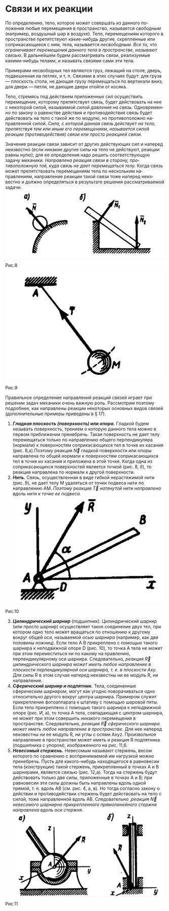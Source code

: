 # Связи и их реакции
По определению, тело, которое может совершать из данного по­ложения любые перемещения в пространство, называется *свободным* (например, воздушный шар в воздухе). Тело, перемещениям кото­рого в пространстве препятствуют какие-нибудь другие, скрепленные или соприкасающиеся с ним, тела, называется *несвободным.
Все то, что ограничивает перемещения данного тела в пространстве, называют связью.* В дальнейшем будем рассматривать связи, реали­зуемые какими-нибудь телами, и называть связями сами эти тела. 

Примерами несвободных тел являются груз, лежащий на столе, дверь, подвешенная на петлях, и т, п. Связями в этих случаях будут: для груза — плоскость стола, не дающая грузу перемещаться по вертикали вниз; для двери — петли, не дающие двери отойти от косяка. 

Тело, стремясь под действием приложенных сил осуществить перемещение, которому препятствует связь, будет действовать на нее с некоторой силой, называемой *силой давления на связь.* Одновремен­но по закону о равенстве действия и противодействия связь будет действовать на тело с такой же по модулю, но противоположно на­правленной силой. *Сила, с которой данная связь действует на тело, препятствуя тем или иным его перемещениям, называется силой реакции (противодействия) связи или просто реакцией связи.* 

Значение реакции связи зависит от других действующих сил и наперед неизвестно (если никакие другие силы на тело не действуют, реакции равны нулю); для ее определения надо решить соответству­ющую задачу механики. *Направлена реакция связи в сторону, про­тивоположную той, куда связь не дает перемещаться телу.* Когда связь может препятствовать перемещениям тела по нескольким на­правлениям, направление реакции такой связи тоже наперед неиз­вестно и должно определяться в результате решения рассматривае­мой задачи. 
![](img/егегег%20(2).jpg)

Рис.8

![](img/MIpec7qsGDo.jpg)

Рис.9

Правильное определение направлений реакций связей играет при решении задач механики очень важную роль. Рассмотрим по­этому подробнее, как направлены реакции некоторых основных
видов связей (дополнительные примеры приведены в § 17).
1. ***Гладкая плоскость (поверхность) или опора.***
Гладкой будем называть поверхность, трением о которую
данного тела можно в первом приближении пренебречь. Такая поверхность не дает телу перемещаться только по направлению общего перпендикуляра (нормали) к поверхностям соприкасающих­ся тел в точке их касания (рис. 8,а).Поэтому реакция $\vec N$ гладкой поверхности или опоры направлена по общей нормали к поверхно­стям соприкасающихся тел в точке их касания и приложена в этой точке. Когда одна из соприкасающихся поверхностей является точ­кой (рис. 8, б), то реакция направлена по нормали к другой поверх­ности.
2. ***Нить.***
Связь, осуществленная в виде гибкой нерастяжимой нити (рис. 9), не дает телу М удаляться от точки подвеса нити по направлению AM. *Поэтому реакция $\vec Т$ натя­нутой нити направлена вдоль нити к точке ее подвеса.*
![](img/jT9ghOAcPEI.jpg)

Рис.10

3. ***Цилиндрический шарнир***
(подшипник). Цилиндрический шар­нир (или просто шарнир) осуществляет такое соединение двух тел, при котором одно те­ло может вращаться по отношению к другому вокруг общей оси, называемой *осью шарнира* (например, как две половины ножниц). Если тело А В прикреплено с помощью такого шарнира к неподвижной опоре D (рис. 10), то точка А тела не может при этом переместиться ни по какому на­ правлению, перпендикулярному оси шарнира. Следовательно, *ре­акция $\vec R$ цилиндрического шарнира может иметь любое направление в плоскости перпендикулярной оси шарнира, т. е. в плоскости Аху.* Для силы R в этом случае наперед неизвестны ни ее модуль R, ни направление.
4. ***Сферический шарнир и подпятник.***
Тела, соединенные сферическим шарниром, могут как угодно поворачиваться одно относительно другого вокруг центра шарнира. Приме­ром служит прикрепление фотоаппарата к штативу с помощью шаровой пяты. Если тело прикреплено с помощью такого шарнира к неподвижной опоре (рис. И, а), то точка А тела, совпадающая с центром шарнира, не может при этом совершить никакого пере­мещения в пространстве. Следовательно, *реакция $\vec R$ сферического шарнира может иметь любое направление в пространстве.* Для нее наперед неизвестны ни ее модуль R, ни углы с осями Aхуz.
Произвольное направ­ление в пространстве мо­жет иметь и реакция R подпятника
(под­шипника с упором), изо­браженного на рис. 11,6.
5. ***Невесомый стержень.***
Невесо­мым называют стержень, весом которого по сравнению с воспринимаемой им нагрузкой можно пренебречь. Пусть для какого-нибудь находящегося в равно­весии тела (конструкции) такой стержень, прикрепленный в точках А и В шарнирами, является связью (рис. 12,а). Тогда на стержень будут действовать только две силы, приложенные в точках
А и В; при равновесии эти силы должны быть направлены вдоль одной
прямой, т. е. вдоль АВ (см. рис. 4, а, в). Но тогда согласно закону о действии и противодействии стержень будет действовать на тело с силой, тоже направленной вдоль АВ. Следовательно ,*реакция $\vec N$ невесомого шарнирно прикрепленного прямолинейного стержня на­правлена вдоль оси стержня.*
![](img/8UAhncE4cwM.jpg)

Рис.11
